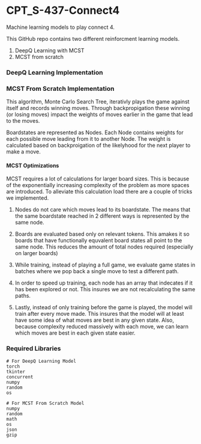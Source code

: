 # CPT_S-437-Connect4
Machine learning models to play connect 4. 

This GitHub repo contains two different reinforcment learning models.
1. DeepQ Learning with MCST
2. MCST from scratch

### DeepQ Learning Implementation


### MCST From Scratch Implementation

This algorithm, Monte Carlo Search Tree, iterativly plays the game against itself and records winning moves. Through backpropigation these winning (or losing moves) impact the weights of moves earlier in the game that lead to the moves.

Boardstates are represented as Nodes. Each Node contains weights for each possible move leading from it to another Node. The weight is calculated based on backproigation of the likelyhood for the next player to make a move.

#### MCST Optimizations

MCST requires a lot of calculations for larger board sizes. This is because of the exponentially increasing complexity of the problem as more spaces are introduced.
To alleviate this calculation load there are a couple of tricks we implemented.

1. Nodes do not care which moves lead to its boardstate. The means that the same boardstate reached in 2 different ways is represented by the same node.

2. Boards are evaluated based only on relevant tokens. This amakes it so boards that have functionally equvalent board states all point to the same node. This reduces the amount of total nodes required (especially on larger boards)

3. While training, instead of playing a full game, we evaluate game states in batches where we pop back a single move to test a different path.

4. In order to speed up training, each node has an array that indecates if it has been explored or not. This insures we are not recalculating the same paths.

5. Lastly, instead of only training before the game is played, the model will train after every move made. This insures that the model will at least have some idea of what moves are best in any given state. Also, because complexity reduced massively with each move, we can learn which moves are best in each given state easier.


### Required Libraries

```terminal
# For DeepQ Learning Model
torch
tkinter
concurrent
numpy
random
os
```

```terminal
# For MCST From Scratch Model
numpy
random
math
os
json
gzip
```

